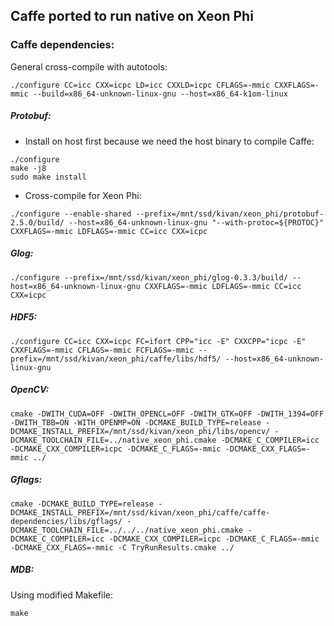 ## Caffe ported to run native on Xeon Phi

### Caffe dependencies:
General cross-compile with autotools:
```
./configure CC=icc CXX=icpc LD=icc CXXLD=icpc CFLAGS=-mmic CXXFLAGS=-mmic --build=x86_64-unknown-linux-gnu --host=x86_64-k1om-linux
```

##### Protobuf:
- Install on host first because we need the host binary to compile Caffe:
```
./configure
make -j8
sudo make install
```

- Cross-compile for Xeon Phi:
```
./configure --enable-shared --prefix=/mnt/ssd/kivan/xeon_phi/protobuf-2.5.0/build/ --host=x86_64-unknown-linux-gnu "--with-protoc=${PROTOC}" CXXFLAGS=-mmic LDFLAGS=-mmic CC=icc CXX=icpc
```

##### Glog:
```
./configure --prefix=/mnt/ssd/kivan/xeon_phi/glog-0.3.3/build/ --host=x86_64-unknown-linux-gnu CXXFLAGS=-mmic LDFLAGS=-mmic CC=icc CXX=icpc
```

##### HDF5:
```
./configure CC=icc CXX=icpc FC=ifort CPP="icc -E" CXXCPP="icpc -E" CXXFLAGS=-mmic CFLAGS=-mmic FCFLAGS=-mmic --prefix=/mnt/ssd/kivan/xeon_phi/caffe/libs/hdf5/ --host=x86_64-unknown-linux-gnu
```

##### OpenCV:
```
cmake -DWITH_CUDA=OFF -DWITH_OPENCL=OFF -DWITH_GTK=OFF -DWITH_1394=OFF -DWITH_TBB=ON -WITH_OPENMP=ON -DCMAKE_BUILD_TYPE=release -DCMAKE_INSTALL_PREFIX=/mnt/ssd/kivan/xeon_phi/libs/opencv/ -DCMAKE_TOOLCHAIN_FILE=../native_xeon_phi.cmake -DCMAKE_C_COMPILER=icc -DCMAKE_CXX_COMPILER=icpc -DCMAKE_C_FLAGS=-mmic -DCMAKE_CXX_FLAGS=-mmic ../
```

##### Gflags:
```
cmake -DCMAKE_BUILD_TYPE=release -DCMAKE_INSTALL_PREFIX=/mnt/ssd/kivan/xeon_phi/caffe/caffe-dependencies/libs/gflags/ -DCMAKE_TOOLCHAIN_FILE=../../../native_xeon_phi.cmake -DCMAKE_C_COMPILER=icc -DCMAKE_CXX_COMPILER=icpc -DCMAKE_C_FLAGS=-mmic -DCMAKE_CXX_FLAGS=-mmic -C TryRunResults.cmake ../
```


##### MDB:
Using modified Makefile:
```
make
```
